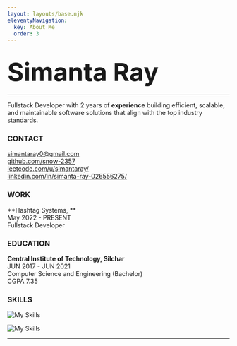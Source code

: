 ```yaml
---
layout: layouts/base.njk
eleventyNavigation:
  key: About Me
  order: 3
---
```


## <span style="font-size:2.7em;">**Simanta Ray**</span>

---

Fullstack Developer with 2 years of **experience** building efficient, scalable, and maintainable software solutions that align with the top industry standards.

### **CONTACT**

<simantaray0@gmail.com>  
[github.com/snow-2357](https://github.com/snow-2357)  
[leetcode.com/u/simantaray/](https://leetcode.com/u/simantaray/)  
[linkedin.com/in/simanta-ray-026556275/](https://www.linkedin.com/in/simanta-ray-026556275/)

### **WORK**

**Hashtag Systems, **  
May 2022 - PRESENT  
Fullstack Developer

### **EDUCATION**

**Central Institute of Technology, Silchar**  
JUN 2017 - JUN 2021  
Computer Science and Engineering (Bachelor)  
CGPA 7.35

### **SKILLS**

![My Skills](https://skillicons.dev/icons?i=js,ts,mysql,postgres,mongo,go)

![My Skills](https://skillicons.dev/icons?i=react,next,nodejs,express,tailwind,figma,git,linux)

---
